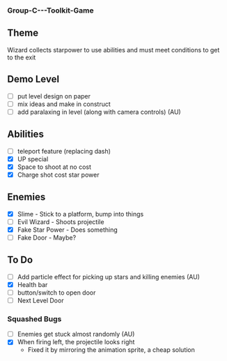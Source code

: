 ### Group-C---Toolkit-Game

## Theme
Wizard collects starpower to use abilities and must meet conditions to get to the exit

## Demo Level
- [ ] put level design on paper
- [ ] mix ideas and make in construct
- [ ] add paralaxing in level (along with camera controls) (AU)

## Abilities
- [ ] teleport feature (replacing dash)
- [x] UP special
- [x] Space to shoot at no cost
- [x] Charge shot cost star power

## Enemies
- [x] Slime - Stick to a platform, bump into things
- [ ] Evil Wizard - Shoots projectile
- [x] Fake Star Power - Does something
- [ ] Fake Door - Maybe?

## To Do
- [ ] Add particle effect for picking up stars and killing enemies (AU)
- [x] Health bar
- [ ] button/switch to open door
- [ ] Next Level Door

### Squashed Bugs
- [ ] Enemies get stuck almost randomly (AU)
- [x] When firing left, the projectile looks right
  - Fixed it by mirroring the animation sprite, a cheap solution
